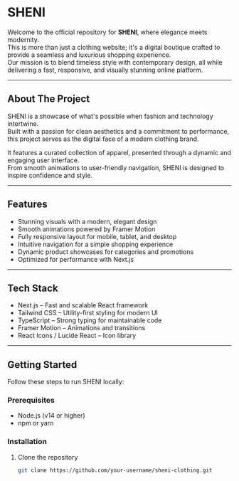 # SHENI

Welcome to the official repository for **SHENI**, where elegance meets modernity.  
This is more than just a clothing website; it's a digital boutique crafted to provide a seamless and luxurious shopping experience.  
Our mission is to blend timeless style with contemporary design, all while delivering a fast, responsive, and visually stunning online platform.

---

## About The Project

SHENI is a showcase of what's possible when fashion and technology intertwine.  
Built with a passion for clean aesthetics and a commitment to performance, this project serves as the digital face of a modern clothing brand.  

It features a curated collection of apparel, presented through a dynamic and engaging user interface.  
From smooth animations to user-friendly navigation, SHENI is designed to inspire confidence and style.

---

## Features

- Stunning visuals with a modern, elegant design  
- Smooth animations powered by Framer Motion  
- Fully responsive layout for mobile, tablet, and desktop  
- Intuitive navigation for a simple shopping experience  
- Dynamic product showcases for categories and promotions  
- Optimized for performance with Next.js  

---

## Tech Stack

- Next.js – Fast and scalable React framework  
- Tailwind CSS – Utility-first styling for modern UI  
- TypeScript – Strong typing for maintainable code  
- Framer Motion – Animations and transitions  
- React Icons / Lucide React – Icon library  

---

## Getting Started

Follow these steps to run SHENI locally:

### Prerequisites
- Node.js (v14 or higher)  
- npm or yarn  

### Installation
1. Clone the repository  
   ```bash
   git clone https://github.com/your-username/sheni-clothing.git

